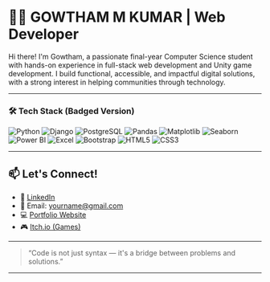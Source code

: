 # 👨‍💻 GOWTHAM M KUMAR | Web Developer 

Hi there! I'm Gowtham, a passionate final-year Computer Science student with hands-on experience in full-stack web development and Unity game development. I build functional, accessible, and impactful digital solutions, with a strong interest in helping communities through technology. 

---

### 🛠️ Tech Stack (Badged Version)

![Python](https://img.shields.io/badge/Python-3670A0?style=for-the-badge&logo=python&logoColor=white)
![Django](https://img.shields.io/badge/Django-092E20?style=for-the-badge&logo=django&logoColor=white)
![PostgreSQL](https://img.shields.io/badge/PostgreSQL-336791?style=for-the-badge&logo=postgresql&logoColor=white)
![Pandas](https://img.shields.io/badge/Pandas-150458?style=for-the-badge&logo=pandas&logoColor=white)
![Matplotlib](https://img.shields.io/badge/Matplotlib-007ACC?style=for-the-badge&logo=plotly&logoColor=white)
![Seaborn](https://img.shields.io/badge/Seaborn-43B02A?style=for-the-badge&logo=python&logoColor=white)
![Power BI](https://img.shields.io/badge/PowerBI-F2C811?style=for-the-badge&logo=powerbi&logoColor=black)
![Excel](https://img.shields.io/badge/Excel-217346?style=for-the-badge&logo=microsoft-excel&logoColor=white)
![Bootstrap](https://img.shields.io/badge/Bootstrap-563D7C?style=for-the-badge&logo=bootstrap&logoColor=white)
![HTML5](https://img.shields.io/badge/HTML5-E34F26?style=for-the-badge&logo=html5&logoColor=white)
![CSS3](https://img.shields.io/badge/CSS3-1572B6?style=for-the-badge&logo=css3&logoColor=white)

---

## 📫 Let's Connect!

- 💼 [LinkedIn](https://www.linkedin.com/in/yourprofile)
- 📧 Email: yourname@gmail.com
- 💻 [Portfolio Website](https://yourportfolio.com)
- 🎮 [Itch.io (Games)](https://yourname.itch.io)

---

> “Code is not just syntax — it's a bridge between problems and solutions.”

---


